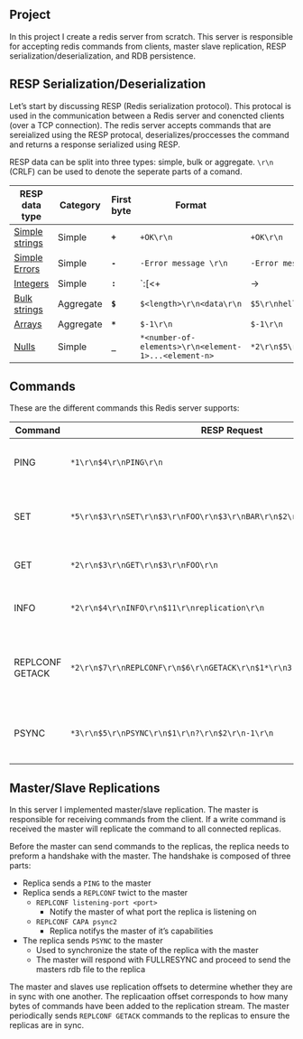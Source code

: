 ## Project

In this project I create a redis server from scratch. This server is responsible for accepting redis commands from clients, master slave replication, RESP serialization/deserialization, and RDB persistence.

## RESP Serialization/Deserialization

Let’s start by discussing RESP (Redis serialization protocol). This protocal is used in the communication between a Redis server and conencted clients (over a TCP connection). The redis server accepts commands that are sereialized using the RESP protocal, deserializes/proccesses the command and returns a response serialized using RESP.

RESP data can be split into three types: simple, bulk or aggregate. `\r\n` (CRLF) can be used to denote the seperate parts of a comand.

| **RESP data type** | **Category** | **First byte** | Format | Example |
| --- | --- | --- | --- | --- |
| [Simple strings](https://redis.io/docs/latest/develop/reference/protocol-spec/#simple-strings) | Simple | **`+`** | `+OK\r\n` | `+OK\r\n` |
| [Simple Errors](https://redis.io/docs/latest/develop/reference/protocol-spec/#simple-errors) | Simple | **`-`** | `-Error message \r\n` | `-Error message \r\n` |
| [Integers](https://redis.io/docs/latest/develop/reference/protocol-spec/#integers) | Simple | **`:`** | `:[<+|→|<value>\r\n` | `:0\r\n` |
| [Bulk strings](https://redis.io/docs/latest/develop/reference/protocol-spec/#bulk-strings) | Aggregate | **`$`** | `$<length>\r\n<data\r\n` | `$5\r\nhello\r\n` |
| [Arrays](https://redis.io/docs/latest/develop/reference/protocol-spec/#arrays) | Aggregate | **`*`** | `$-1\r\n` | `$-1\r\n` |
| [Nulls](https://redis.io/docs/latest/develop/reference/protocol-spec/#nulls) | Simple | **`_`** | `*<number-of-elements>\r\n<element-1>...<element-n>` | `*2\r\n$5\r\nhello\r\n$5\r\nworld\r\n` |

## Commands

These are the different commands this Redis server supports:

| Command | RESP Request | RESP Response | Description |
| --- | --- | --- | --- |
| PING | `*1\r\n$4\r\nPING\r\n` | `+PONG\r\n` | Check whether the server is healthy |
| SET | `*5\r\n$3\r\nSET\r\n$3\r\nFOO\r\n$3\r\nBAR\r\n$2\r\nEX\r\n$3\r\n100\r\n` | `+OK\r\n` | Set a key to a value (with an optional expiration) |
| GET | `*2\r\n$3\r\nGET\r\n$3\r\nFOO\r\n` | `$3\r\nBAR\r\n` or `$-1\r\n` | Retrieve the value of a key |
| INFO | `*2\r\n$4\r\nINFO\r\n$11\r\nreplication\r\n` | `$11\r\nrole:master\r\n`  | Returns information about the server |
| REPLCONF GETACK | `*2\r\n$7\r\nREPLCONF\r\n$6\r\nGETACK\r\n$1*\r\n3` | `*3\r\n$8\r\nREPLCONF\r\n$3\r\nACK\r\n$1\r\n0\r\n` | Master sends this command to get the replica offsaet |
| PSYNC | `*3\r\n$5\r\nPSYNC\r\n$1\r\n?\r\n$2\r\n-1\r\n` | `+FULLRESYNC <REPL_ID> 0\r\n` | Synchronize the state of the replica with the master |

## Master/Slave Replications

In this server I implemented master/slave replication. The master is responsible for receiving commands from the client. If a write command is received the master will replicate the command to all connected replicas.

Before the master can send commands to the replicas, the replica needs to preform a handshake with the master. The handshake is composed of three parts:

- Replica sends a `PING` to the master
- Replica sends a `REPLCONF` twict to the master
    - `REPLCONF listening-port <port>`
        - Notify the master of what port the replica is listening on
    - `REPLCONF CAPA psync2`
        - Replica notifys the master of it’s capabilities
- The replica sends `PSYNC` to the master
    - Used to synchronize the state of the replica with the master
    - The master will respond with FULLRESYNC and proceed to send the masters rdb file to the replica

The master and slaves use replication offsets to determine whether they are in sync with one another. The replicaation offset corresponds to how many bytes of commands have been added to the replication stream. The master periodically sends `REPLCONF GETACK` commands to the replicas to ensure the replicas are in sync.